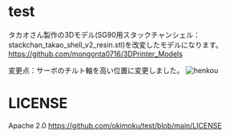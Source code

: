 # test
タカオさん製作の3Dモデル(SG90用スタックチャンシェル：stackchan_takao_shell_v2_resin.stl)を改変したモデルになります。
https://github.com/mongonta0716/3DPrinter_Models

変更点：サーボのチルト軸を高い位置に変更しました。
![henkou](https://github.com/okimoku/test/assets/128967753/ecfe4f98-9b88-4d67-a7d3-0088c8b82c79)

# LICENSE
Apache 2.0
https://github.com/okimoku/test/blob/main/LICENSE
